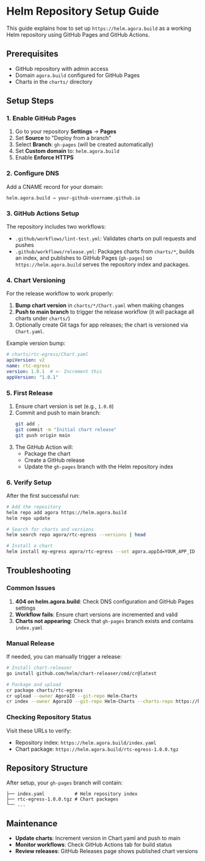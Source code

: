 # Helm Repository Setup Guide

This guide explains how to set up `https://helm.agora.build` as a working Helm repository using GitHub Pages and GitHub Actions.

## Prerequisites

- GitHub repository with admin access
- Domain `agora.build` configured for GitHub Pages
- Charts in the `charts/` directory

## Setup Steps

### 1. Enable GitHub Pages

1. Go to your repository **Settings** → **Pages**
2. Set **Source** to "Deploy from a branch"
3. Select **Branch**: `gh-pages` (will be created automatically)
4. Set **Custom domain** to: `helm.agora.build`
5. Enable **Enforce HTTPS**

### 2. Configure DNS

Add a CNAME record for your domain:
```
helm.agora.build → your-github-username.github.io
```

### 3. GitHub Actions Setup

The repository includes two workflows:

- `.github/workflows/lint-test.yml`: Validates charts on pull requests and pushes
- `.github/workflows/release.yml`: Packages charts from `charts/*`, builds an index, and publishes to GitHub Pages (`gh-pages`) so `https://helm.agora.build` serves the repository index and packages.

### 4. Chart Versioning

For the release workflow to work properly:

1. **Bump chart version** in `charts/*/Chart.yaml` when making changes
2. **Push to main branch** to trigger the release workflow (it will package all charts under `charts/`)
3. Optionally create Git tags for app releases; the chart is versioned via `Chart.yaml`.

Example version bump:
```yaml
# charts/rtc-egress/Chart.yaml
apiVersion: v2
name: rtc-egress
version: 1.0.1  # <- Increment this
appVersion: "1.0.1"
```

### 5. First Release

1. Ensure chart version is set (e.g., `1.0.0`)
2. Commit and push to main branch:
   ```bash
   git add .
   git commit -m "Initial chart release"
   git push origin main
   ```
3. The GitHub Action will:
   - Package the chart
   - Create a GitHub release
   - Update the `gh-pages` branch with the Helm repository index

### 6. Verify Setup

After the first successful run:

```bash
# Add the repository
helm repo add agora https://helm.agora.build
helm repo update

# Search for charts and versions
helm search repo agora/rtc-egress --versions | head

# Install a chart
helm install my-egress agora/rtc-egress --set agora.appId=YOUR_APP_ID
```

## Troubleshooting

### Common Issues

1. **404 on helm.agora.build**: Check DNS configuration and GitHub Pages settings
2. **Workflow fails**: Ensure chart versions are incremented and valid
3. **Charts not appearing**: Check that `gh-pages` branch exists and contains `index.yaml`

### Manual Release

If needed, you can manually trigger a release:

```bash
# Install chart-releaser
go install github.com/helm/chart-releaser/cmd/cr@latest

# Package and upload
cr package charts/rtc-egress
cr upload --owner AgoraIO --git-repo Helm-Charts
cr index --owner AgoraIO --git-repo Helm-Charts --charts-repo https://helm.agora.build
```

### Checking Repository Status

Visit these URLs to verify:
- Repository index: `https://helm.agora.build/index.yaml`
- Chart package: `https://helm.agora.build/rtc-egress-1.0.0.tgz`

## Repository Structure

After setup, your `gh-pages` branch will contain:
```
├── index.yaml           # Helm repository index
├── rtc-egress-1.0.0.tgz # Chart packages
└── ...
```

## Maintenance

- **Update charts**: Increment version in Chart.yaml and push to main
- **Monitor workflows**: Check GitHub Actions tab for build status  
- **Review releases**: GitHub Releases page shows published chart versions
